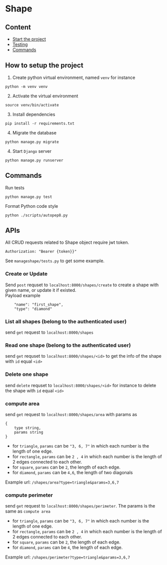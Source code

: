 # Shape

## Content
- [Start the project](#how-to-setup-the-project)
- [Testing](#testing)
- [Commands](#commands)
## How to setup the project
1. Create python virtual environment, named `venv` for instance
```
python -m venv venv
```
2. Activate the virtual environment
```
source venv/bin/activate
```
3. Install dependencies
```
pip install -r requirements.txt
```
4. Migrate the database
```
python manage.py migrate
```
4. Start `Django` server
```
python manage.py runserver
```
## Commands
Run tests
```
python manage.py test
```
Format Python code style
```
python ./scripts/autopep8.py
```
## APIs
All CRUD requests related to Shape object require jwt token.
```
Authorization: "Bearer {token}}"
```
See `manageshape/tests.py` to get some example.
### Create or Update
Send `post` requset to `localhost:8000/shapes/create` to create a shape with given name, or update it if existed.  
Payload example
```
    "name": "first_shape",
    "type": "diamond"
```
### List all shapes (belong to the authenticated user)
send `get` request to `localhost:8000/shapes`
### Read one shape (belong to the authenticated user)
send `get` requset to `localhost:8000/shapes/<id>` to get the info of the shape with `id` equal `<id>`
### Delete one shape
send `delete` requset to `localhost:8000/shapes/<id>` for instance to delete the shape with `id` equal `<id>`
### compute area
send `get` request to `localhost:8000/shapes/area` with params as
```
{
    type string,
    params string 
}
```
- for `triangle`, `params` can be `"3, 6, 7"` in which each number is the length of one edge.
- for `rectangle`, `params` can be `2 , 4` in which each number is the length of 2 edges connected to each other.
- for `square`, `params` can be `2`, the length of each edge.
- for `diamond`, `params` can be `4,6`, the length of two diagonals  

Example url: `/shapes/area?type=triangle&params=3,6,7`
### compute perimeter
send `get` request to `localhost:8000/shapes/perimeter`. The params is the same as `compute area`
- for `triangle`, `params` can be `"3, 6, 7"` in which each number is the length of one edge.
- for `rectangle`, `params` can be `2 , 4` in which each number is the length of 2 edges connected to each other.
- for `square`, `params` can be `2`, the length of each edge.
- for `diamond`, `params` can be `4`, the length of each edge.

Example url: `/shapes/perimeter?type=triangle&params=3,6,7`
